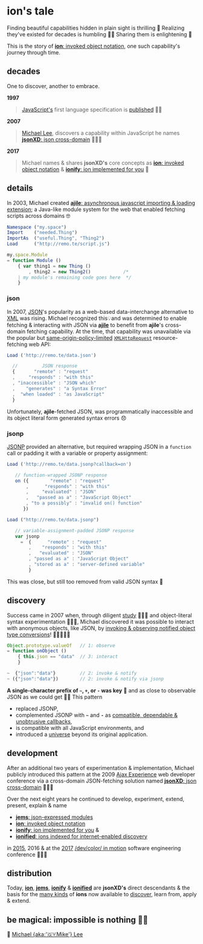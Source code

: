 # ion's tale


Finding beautiful capabilities hidden in plain sight is thrilling 🚀 Realizing they've
existed for decades is humbling 🙇🏾 Sharing them is enlightening 🖤

This is the story of [**ion**: invoked object notation](./ions/ion.md#ion), one such
capability's journey through time.


## decades

One to discover, another to embrace.

**1997**

>[JavaScript's](https://web.archive.org/web/20070916144913/http://wp.netscape.com/newsref/pr/newsrelease67.html)
first language specification is
[published](http://www.ecma-international.org/publications/files/ECMA-ST-ARCH/ECMA-262,%201st%20edition,%20June%201997.pdf)
👏🏾

**2007**

>[Michael Lee](https://github.com/iskitz),
discovers a capability within JavaScript he names
[**jsonXD**: json cross-domain](http://www.slideshare.net/iskitz/using-jsonxd-for-crossdomain-json-exchange)
👨🏾‍💻

**2017**

>Michael names & shares **jsonXD's** core concepts as
[**ion**: invoked object notation](ions/ion.md#ion)
&
[**ionify**: ion implemented for you](http://api.ionify.net/) 🎉


## details

In 2003, Michael created
[**ajile**: asynchronous javascript importing & loading extension](http://ajile.net);
a Java-like module system for the web that enabled fetching scripts across domains 🤓

```javascript
Namespace ("my.space")
Import    ("needed.Thing")
ImportAs  ("useful.Thing", "Thing2")
Load      ("http://remo.te/script.js")

my.space.Module
= function Module ()
    { var thing1 = new Thing ()
        , thing2 = new Thing2()            /*
    | my module's remaining code goes here  */
    }
```

### json

In 2007, [JSON](https://en.wikipedia.org/wiki/JSON)'s popularity as a web-based
data-interchange alternative to [XML](https://en.wikipedia.org/wiki/XML) was rising. Michael
recognized this💡and was determined to enable fetching & interacting with JSON via
[**ajile**](http://ajile.net) to benefit from **ajile**'s cross-domain fetching capability.
At the time, that capability was unavailable via the popular but
[same-origin-policy-limited](https://en.wikipedia.org/wiki/Same-origin_policy)
[`XMLHttpRequest`](https://en.wikipedia.org/wiki/XMLHttpRequest)
resource-fetching web API:

```javascript
Load ('http://remo.te/data.json')

  //         JSON response
  {       "remote" : "request"
  ,     "responds" : "with this"
  , "inaccessible" : "JSON which"
  ,    "generates" : "a Syntax Error"
  ,  "when loaded" : "as JavaScript"
  }
```

Unfortunately, **ajile**-fetched JSON, was programmatically inaccessible and its object
literal form generated syntax errors 😞

### jsonp

[JSONP](https://en.wikipedia.org/wiki/JSONP) provided an alternative, but required wrapping
JSON in a `function` call or padding it with a variable or property assignment:

```javascript
Load ('http://remo.te/data.jsonp?callback=on')

   // function-wrapped JSONP response
   on ({        "remote" : "request"
       ,      "responds" : "with this"
       ,     "evaluated" : "JSON"
       ,   "passed as a" : "JavaScript Object"
       , "to a possibly" : "invalid on() function"
      })

Load ("http://remo.te/data.jsonp")

   // variable-assignment-padded JSONP response
   var jsonp
     =  {      "remote" : "request"
        ,    "responds" : "with this"
        ,   "evaluated" : "JSON"
        , "passed as a" : "JavaScript Object"
        , "stored as a" : "server-defined variable"
        }
```
This was close, but still too removed from valid JSON syntax 🤔

## discovery

Success came in 2007 when, through diligent
[study](https://ecma-international.org/publications/files/ECMA-ST-ARCH/ECMA-262,%203rd%20edition,%20December%201999.pdf)
👨🏾‍🏫 and object-literal syntax experimentation 👨🏽‍🔬, Michael discovered it was possible to
interact with anonymous objects, like JSON, by
[invoking & observing notified object type conversions](ions/ion.md#function)!
👨🏾‍💻👌🏾

```javascript
Object.prototype.valueOf   // 1: observe
= function onObject ()
    { this.json == "data"  // 3: interact
    }

~  {"json":"data"}         // 2: invoke & notify
~ ({"json":"data"})        // 2: invoke & notify via jsonp
```

**A single-character prefix of `~`, `+`, or `-` was key** 🎉 and as close to observable JSON
as we could get 👏🏾 This pattern

+ replaced JSONP,
+ complemented JSONP with **`~`** and **`-`** as
  [compatible, dependable & unobtrusive callbacks](http://api.geonames.org/countryCodeJSON?formatted=true&lat=4.5&lng=59.5&username=demo&style=full&callback=~),
+ is compatible with all JavaScript environments, and
+ introduced a [universe](http://api.ionify.net/) beyond its original application.


## development

After an additional two years of experimentation & implementation, Michael publicly introduced
this pattern at the 2009
[Ajax Experience](http://web.archive.org/web/20090916010056/http://ajaxexperience.techtarget.com:80/conference/html/speakers.html#MLee)
web developer conference via a cross-domain JSON-fetching solution named
[**jsonXD**: json cross-domain](http://www.slideshare.net/iskitz/using-jsonxd-for-crossdomain-json-exchange)
🙋🏾‍♂️

Over the next eight years he continued to develop, experiment, extend, present,
explain & name

+ [**jems**: json-expressed modules](http://jems.ionify.net/)
+ [**ion**: invoked object notation](ions/ion.md#ion)
+ [**ionify**: ion implemented for you](http://api.ionify.net) &
+ [**ionified**: ions indexed for internet-enabled discovery](http://ionified.net)

in
[2015](https://github.com/ionify/jems/blob/24ab93d910334e3bbe05b72869cbb4fd81639e10/about/jems.md#what-are-jems),
2016 & at the
[2017](https://d24wuq6o951i2g.cloudfront.net/img/events/id/301/3017276/assets/70d.wtMi_397_IMG_9393_DoDes.jpg)
[/dev/color/ in motion](https://devcolorinmotion2017.splashthat.com/)
software engineering conference 👨🏾‍💻


## distribution

Today, [**ion**](ions/ion.md#ion),
[**jems**](http://jems.ionify.net/),
[**ionify**](http://api.ionify.net) &
[**ionified**](http://ionified.net)
are **jsonXD's** direct descendants & the basis for the [many kinds](ions/lions.md#lions)
of **ions** now available to [discover](http://ionified.net/),
learn from, apply & extend.

## be magical: impossible is nothing 🙌🏾

🖤
[Michael {aka:'🇬🇾Mike'} Lee](https://github.com/iskitz)